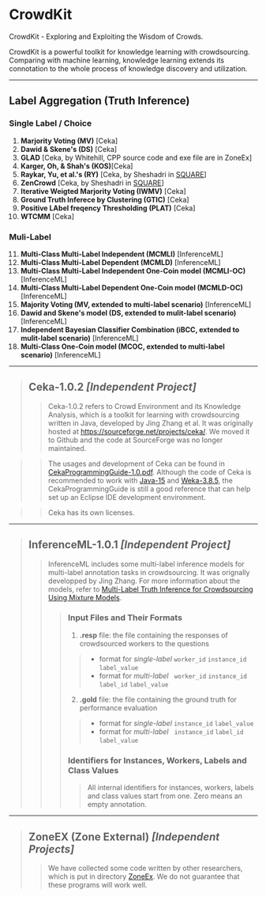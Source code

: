 # CrowdKit
CrowdKit - Exploring and Exploiting the Wisdom of Crowds.  

CrowdKit is a powerful toolkit for knowledge learning with crowdsourcing. Comparing with machine learning, knowledge learning extends its connotation to the whole process of knowledge discovery and utilization.

---

## Label Aggregation (Truth Inference)
### Single Label / Choice
1. **Marjority Voting (MV)** [Ceka]
2. **Dawid & Skene's (DS)** [Ceka]
3. **GLAD** [Ceka, by Whitehill, CPP source code and exe file are in ZoneEx]
4. **Karger, Oh, & Shah's (KOS)**[Ceka]
5. **Raykar, Yu, et al.'s (RY)** [Ceka, by Sheshadri in [SQUARE](http://ir.ischool.utexas.edu/square/)]
6. **ZenCrowd** [Ceka, by Sheshadri in [SQUARE](http://ir.ischool.utexas.edu/square/)]
7. **Iterative Weigted Marjority Voting (IWMV)** [Ceka]
8. **Ground Truth Inferece by Clustering (GTIC)** [Ceka]
9. **Positive LAbel freqency Thresholding (PLAT)** [Ceka]
10. **WTCMM** [Ceka]
### Muli-Label
11. **Multi-Class Multi-Label Independent (MCMLI)** [InferenceML]
12. **Multi-Class Multi-Label Dependent (MCMLD)** [InferenceML]
13. **Multi-Class Multi-Label Independent One-Coin model (MCMLI-OC)** [InferenceML]
14. **Multi-Class Multi-Label Dependent One-Coin model (MCMLD-OC)** [InferenceML]
15. **Majority Voting (MV, extended to multi-label scenario)** [InferenceML]
16. **Dawid and Skene's model (DS, extended to mulit-label scenario)** [InferenceML]
17. **Independent Bayesian Classifier Combination (iBCC, extended to mulit-label scenario)** [InferenceML]
18. **Multi-Class One-Coin model (MCOC, extended to multi-label scenario)** [InferenceML]

---

>## Ceka-1.0.2 *[Independent Project]*
>>Ceka-1.0.2 refers to Crowd Environment and its Knowledge Analysis, which is a toolkit for learning with crowdsourcing written in Java, developed by Jing Zhang et al. It was originally hosted at https://sourceforge.net/projects/ceka/. We moved it to Github and the code at SourceForge was no longer maintained.

>>The usages and development of Ceka can be found in [CekaProgrammingGuide-1.0.pdf](https://github.com/wisdomofcrowds/CrowdKit/blob/main/docs/CekaProgrammingGuide-1.0.pdf). Although the code of Ceka is recommended to work with [Java-15](https://www.oracle.com/java/technologies/javase-jdk15-downloads.html) and [Weka-3.8.5](https://prdownloads.sourceforge.net/weka/weka-3-8-5.zip), the CekaProgrammingGuide is still a good reference that can help set up an Eclipse IDE development environment.

>>Ceka has its own licenses.

---

>## InferenceML-1.0.1 *[Independent Project]*
>>InferenceML includes some multi-label inference models for multi-label annotation tasks in crowdsourcing. It was orignally developped by Jing Zhang. For more information about the models, refer to [Multi-Label Truth Inference for Crowdsourcing Using Mixture Models](https://github.com/wisdomofcrowds/CrowdKit/blob/main/Docs/TKDE2019zhang.pdf).
>>>### Input Files and Their Formats
>>>1. **.resp** file: the file containing the responses of crowdsourced workers to the questions
>>>>- format for *single-label* `worker_id` `instance_id` `label_value`
>>>>- format for *multi-label* &nbsp; `worker_id` `instance_id` `label_id` `label_value`
>>>2. **.gold** file: the file containing the ground truth for performance evaluation
>>>>- format for *single-label* `instance_id` `label_value`
>>>>- format for *multi-label*  &nbsp; `instance_id` `label_id` `label_value`
>>>### Identifiers for Instances, Workers, Labels and Class Values
>>>>All internal identifiers for instances, workers, labels and class values start from one. Zero means an empty annotation.

---

>## ZoneEX (Zone External) *[Independent Projects]*
>>We have collected some code written by other researchers, which is put in directory [ZoneEx](https://github.com/wisdomofcrowds/CrowdKit/tree/main/ZoneEx). We do not guarantee that these programs will work well.